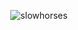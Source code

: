 <p align="center"> 
    <img src="https://github-readme-stats.vercel.app/api?username=slowhorses&show_icons=true&theme=cobalt&count_private=true" alt="slowhorses"/> 
</p>
